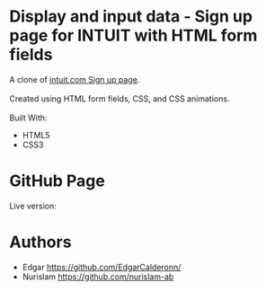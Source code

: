 # Display and input data - Sign up page for INTUIT with HTML form fields

A clone of [intuit.com Sign up page](https://accounts.intuit.com/signup.html?offering_id=Intuit.ifs.mint&namespace_id=50000026&redirect_url=https%3A%2F%2Fmint.intuit.com%2Foverview.event%3Futm_medium%3Ddirect%26cta%3Dhero_sign_up_free_ProspectWeb%26adobe_mc%3DMCMID%253D43048447196859550582155961906395090222%257CMCAID%253D2E7C7ADB053114C8-6000010B400031AA%257CMCORGID%253D969430F0543F253D0A4C98C6%252540AdobeOrg%257CTS%253D1559923082%26ivid%3D29883358-a2cc-425e-bcd1-00c5c080dcc6).
<br>
<br> Created using HTML form fields, CSS, and CSS animations.
<br>
<br>
Built With:
* HTML5
* CSS3

# GitHub Page
Live version:<br>

# Authors
* Edgar https://github.com/EdgarCalderonn/
* Nurislam https://github.com/nurislam-ab